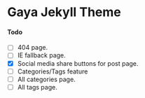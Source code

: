 # Gaya Jekyll Theme

#### Todo

- [ ] 404 page.
- [ ] IE fallback page.
- [x] Social media share buttons for post page.
- [ ] Categories/Tags feature
- [ ] All categories page.
- [ ] All tags page.